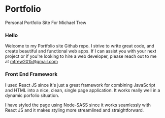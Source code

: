 # Portfolio
Personal Portfolio Site For Michael Trew

### Hello
Welcome to my Portfolio site Github repo. I strive to write great code, and create beautiful and functional web apps. If I can assist you with your next project or if you're looking to hire a web developer, please reach out to me at mtrew2015@gmail.com

### Front End Framework
I used React JS since it's just a great framework for combining JavaScript and HTML into a nice, clean, single page application. It works really well in a dynamic porfolio situation.

I have styled the page using Node-SASS since it works seamlessly with React JS and it makes styling more streamlined and straightforward.

